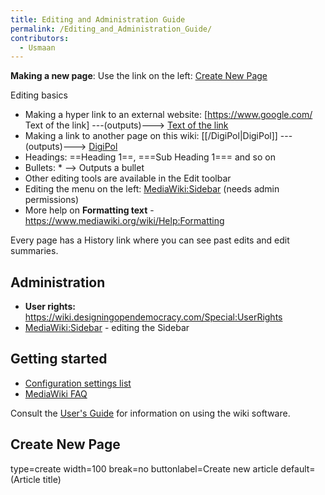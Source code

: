 ```yaml
---
title: Editing and Administration Guide
permalink: /Editing_and_Administration_Guide/
contributors:
  - Usmaan
---
```


**Making a new page**: Use the link on the left: [Create New
Page](https://wiki.designingopendemocracy.com/Designing_Open_Democracy:Create_New_Page)

Editing basics  

- Making a hyper link to an external website: \[https://www.google.com/
  Text of the link\] ---(outputs)---\> [Text of the
  link](https://www.google.com/)
- Making a link to another page on this wiki: \[\[/DigiPol\|DigiPol\]\]
  ---(outputs)---\> [DigiPol](/DigiPol "wikilink")
- Headings: ==Heading 1==, ===Sub Heading 1=== and so on
- Bullets: \* --\> Outputs a bullet
- Other editing tools are available in the Edit toolbar
- Editing the menu on the left:
  [MediaWiki:Sidebar](/MediaWiki:Sidebar "wikilink") (needs admin
  permissions)
- More help on **Formatting text** -
  <https://www.mediawiki.org/wiki/Help:Formatting>

Every page has a History link where you can see past edits and edit
summaries.

## Administration

- **User rights:**
  <https://wiki.designingopendemocracy.com/Special:UserRights>
- [MediaWiki:Sidebar](/MediaWiki:Sidebar "wikilink") - editing the
  Sidebar

## Getting started

- [Configuration settings
  list](https://www.mediawiki.org/wiki/Special:MyLanguage/Manual:Configuration_settings)
- [MediaWiki
  FAQ](https://www.mediawiki.org/wiki/Special:MyLanguage/Manual:FAQ)

Consult the [User's
Guide](https://www.mediawiki.org/wiki/Special:MyLanguage/Help:Contents)
for information on using the wiki software.

## Create New Page

<inputbox> type=create width=100 break=no buttonlabel=Create new article
default=(Article title) </inputbox>
